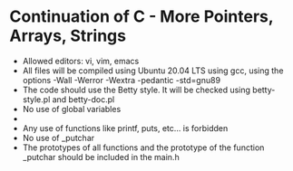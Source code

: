 <h1> Continuation of C - More Pointers, Arrays, Strings</h1>
<ul>
<li>Allowed editors: vi, vim, emacs</li>
<li>All files will be compiled using Ubuntu 20.04 LTS using gcc, using the options -Wall -Werror -Wextra -pedantic -std=gnu89</li>
<li>The code should use the Betty style. It will be checked using betty-style.pl and betty-doc.pl</li>
<li>No use of global variables<li>
<li>Any use of functions like printf, puts, etc… is forbidden</li>
<li>No use of _putchar</li>
<li>The prototypes of all functions and the prototype of the function _putchar should be included in the main.h</li>
</ul>
